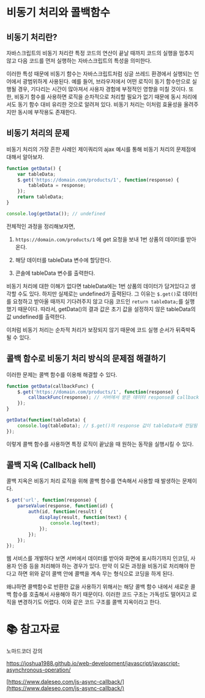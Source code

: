 # 비동기 처리와 콜백함수

## 비동기 처리란?

자바스크립트의 비동기 처리란 특정 코드의 연산이 끝날 때까지 코드의 실행을 멈추지 않고 다음 코드를 먼저 실행하는 자바스크립트의 특성을 의미한다.

이러한 특성 때문에 비동기 함수는 자바스크립트처럼 싱글 쓰레드 환경에서 실행되는 언어에서 광범위하게 사용된다. 예를 들어, 브라우저에서 어떤 로직이 동기 함수만으로 실행될 경우, 기다리는 시간이 많아져서 사용자 경험에 부정적인 영향을 미칠 것이다. 또한, 비동기 함수를 사용하면 로직을 순차적으로 처리할 필요가 없기 때문에 동시 처리에서도 동기 함수 대비 유리한 것으로 알려져 있다. 비동기 처리는 이처럼 효율성을 올려주지만 동시에 부작용도 존재한다.

## 비동기 처리의 문제

비동기 처리의 가장 흔한 사례인 제이쿼리의 ajax 예시를 통해 비동기 처리의 문제점에 대해서 알아보자. 

```js
function getData() {
    var tableData;
    $.get('https://domain.com/products/1', function(response) {
        tableData = response;
    });
    return tableData;
}

console.log(getData()); // undefined
```

전체적인 과정을 정리해보자면, 

1. `https://domain.com/products/1` 에 get 요청을 보내 1번 상품의 데이터를 받아온다.

2. 해당 데이터를 tableData 변수에 할당한다.

3. 콘솔에 tableData 변수를 출력한다.

비동기 처리에 대한 이해가 없다면 tableData에는 1번 상품의 데이터가 담겨있다고 생각할 수도 있다. 하지만 실제로는 undefined가 출력된다. 그 이유는 `$.get()`로 데이터를 요청하고 받아올 때까지 기다려주지 않고 다음 코드인 `return tableData;`를 실행했기 때문이다. 따라서, getData()의 결과 값은 초기 값을 설정하지 않은 tableData의 값 undefined를 출력한다.

이처럼 비동기 처리는 순차적 처리가 보장되지 않기 때문에 코드 실행 순서가 뒤죽박죽될 수 있다. 

## 콜백 함수로 비동기 처리 방식의 문제점 해결하기

이러한 문제는 콜백 함수를 이용해 해결할 수 있다. 

```js
function getData(callbackFunc) {
    $.get('https://domain.com/products/1', function(response) {
        callbackFunc(response); // 서버에서 받은 데이터 response를 callbackFunc() 함수에 넘겨줌
    });
}

getData(function(tableData) {
    console.log(tableData); // $.get()의 response 값이 tableData에 전달됨
});
```

이렇게 콜백 함수를 사용하면 특정 로직이 끝났을 때 원하는 동작을 실행시킬 수 있다.

## 콜백 지옥 (Callback hell)

콜백 지옥은 비동기 처리 로직을 위해 콜백 함수를 연속해서 사용할 때 발생하는 문제이다.

```js
$.get('url', function(response) {
    parseValue(response, function(id) {
        auth(id, function(result) {
            display(result, function(text) {
                console.log(text);
            });
        });
    });
});
```

웹 서비스를 개발하다 보면 서버에서 데이터를 받아와 화면에 표시하기까지 인코딩, 사용자 인증 등을 처리해야 하는 경우가 있다. 만약 이 모든 과정을 비동기로 처리해야 한다고 하면 위와 같이 콜백 안에 콜백을 계속 무는 형식으로 코딩을 하게 된다.

왜냐하면 콜백함수로 반환한 값을 사용하기 위해서는 해당 콜백 함수 내에서 새로운 콜백 함수를 호출해서 사용해야 하기 때문이다. 이러한 코드 구조는 가독성도 떨어지고 로직을 변경하기도 어렵다. 이와 같은 코드 구조를 콜백 지옥이라고 한다.

# :books: 참고자료

노마드코더 강의

https://joshua1988.github.io/web-development/javascript/javascript-asynchronous-operation/

[https://www.daleseo.com/js-async-callback/](https://www.daleseo.com/js-async-callback/)
